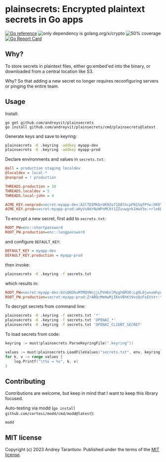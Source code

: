 plainsecrets: Encrypted plaintext secrets in Go apps
====================================================

[![Go reference](https://pkg.go.dev/badge/github.com/andreyvit/plainsecrets.svg)](https://pkg.go.dev/github.com/andreyvit/plainsecrets) ![only dependency is golang.org/x/crypto](https://img.shields.io/badge/only%20dependency-golang.org%2Fx%2Fcrypto-green) ![50% coverage](https://img.shields.io/badge/coverage-50%25-yellow) [![Go Report Card](https://goreportcard.com/badge/github.com/andreyvit/plainsecrets)](https://goreportcard.com/report/github.com/andreyvit/plainsecrets)


Why?
----

To store secrets in plaintext files, either go:embed'ed into the binary, or downloaded from a central location like S3.

Why? So that adding a new secret no longer requires reconfiguring servers or pinging the entire team.


Usage
-----

Install:

    go get github.com/andreyvit/plainsecrets
    go install github.com/andreyvit/plainsecrets/cmd/plainsecrets@latest

Generate keys and save to keyring:

```sh
plainsecrets -K .keyring -addkey myapp-dev
plainsecrets -K .keyring -addkey myapp-prod
```

Declare environments and values in `secrets.txt`:

```ini
@all = production staging localdev
@localdev = local-*
@nonprod = ! production

THREADS.production = 10
THREADS.localdev = 5
THREADS.local-john = 4

ACME_KEY.nonprod=secret:myapp-dev:A3lTDIMkbrUK92o71D8lhcpFN1SqfPYw:hKOYGyNQ8nAZ8caTD4Zng4EXDPZ61rlpzTjY
ACME_KEY.prod=secret:myapp-prod:aHyVs0drNzWPnMC6t1ZZxuwg+k1HwV3o:+rle6B2otsa9gXvJ5yr/CaV+1w==
````

To encrypt a new secret, first add to `secrets.txt`:

```ini
ROOT_PW=enc::shortpassword
ROOT_PW.production=enc::longpassword
```

and configure `DEFAULT_KEY`:

```ini
DEFAULT_KEY = myapp-dev
DEFAULT_KEY.production = myapp-prod
```

then invoke:

```sh
plainsecrets -K .keyring -f secrets.txt
```

which results in:

```ini
ROOT_PW=secret:myapp-dev:bVsQKDhuMTMQVNnjjLPVHEnlMygh6M3O:Lg9L0jwxomhyqXPHGomZLg5O2KUZsRt240esWXM=
ROOT_PW.production=secret:myapp-prod:ZrABQcMmHwMjIKeVBhKt9vsQsFxEVstr:tNKmgPptQjSDwWaBNidW0Q0+R+rIMuElyCKrAQ==
````

To decrypt secrets from command line:

```sh
plainsecrets -K .keyring -f secrets.txt '*'
plainsecrets -K .keyring -f secrets.txt 'OPENAI_*'
plainsecrets -K .keyring -f secrets.txt 'OPENAI_CLIENT_SECRET'
```

To load secrets from code:

```go
keyring := must(plainsecrets.ParseKeyringFile(".keyring"))

values := must(plainsecrets.LoadFileValues("secrets.txt", env, keyring))
for k, v := range values {
    log.Printf("\t%s = %s", k, v)
}
```


Contributing
------------

Contributions are welcome, but keep in mind that I want to keep this library focused.

Auto-testing via modd (`go install github.com/cortesi/modd/cmd/modd@latest`):

    modd


MIT license
-----------

Copyright (c) 2023 Andrey Tarantsov. Published under the terms of the [MIT license](LICENSE).
